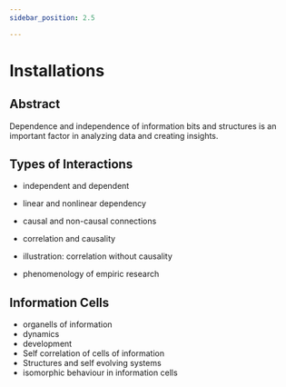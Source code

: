 ```yaml
---
sidebar_position: 2.5

---
```


# Installations
## Abstract

Dependence and independence of information bits and structures is an important factor in analyzing data and creating insights.

## Types of Interactions
- independent and dependent
- linear and nonlinear dependency
- causal and non-causal connections
- correlation and causality

- illustration: correlation without causality
- phenomenology of empiric research

## Information Cells

- organells of information
- dynamics
- development
- Self correlation of cells of information
- Structures and self evolving systems
- isomorphic behaviour in information cells
